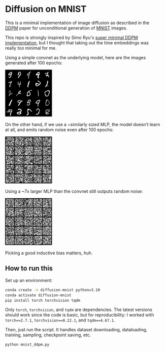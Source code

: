 # Diffusion on MNIST

This is a minimal implementation of image diffusion as described in the
[DDPM](https://arxiv.org/abs/2006.11239)
paper for unconditional generation of
[MNIST](https://en.wikipedia.org/wiki/MNIST_database) images.

This repo is strongly inspired by Simo Ryu's [super minimal DDPM
implementation](https://github.com/cloneofsimo/minDiffusion/blob/master/superminddpm.py),
but I thought that taking out the time embeddings was really *too* minimal for
me.

Using a simple convnet as the underlying model, here are the images generated
after 100 epochs:

![](/assets/convnet_epoch_100.png)

On the other hand, if we use a ~similarly sized MLP, the model doesn't learn at
all, and emits random noise even after 100 epochs:

![](/assets/smolmlp_epoch_100.png)

Using a ~7x larger MLP than the convnet still outputs random noise:

![](/assets/chunkymlp_epoch_100.png)

Picking a good inductive bias matters, huh.

## How to run this

Set up an environment:

```bash
conda create -n diffusion-mnist python=3.10
conda activate diffusion-mnist
pip install torch torchvision tqdm
```

Only `torch`, `torchvision`, and `tqdm` are dependencies. The latest versions
should work since the code is basic, but for reproducibility: I worked with
`torch==2.7.1`, `torchvision==0.22.1`, and `tqdm==4.67.1`.

Then, just run the script. It handles dataset downloading, dataloading,
training, sampling, checkpoint saving, etc.

```bash
python mnist_ddpm.py
```
